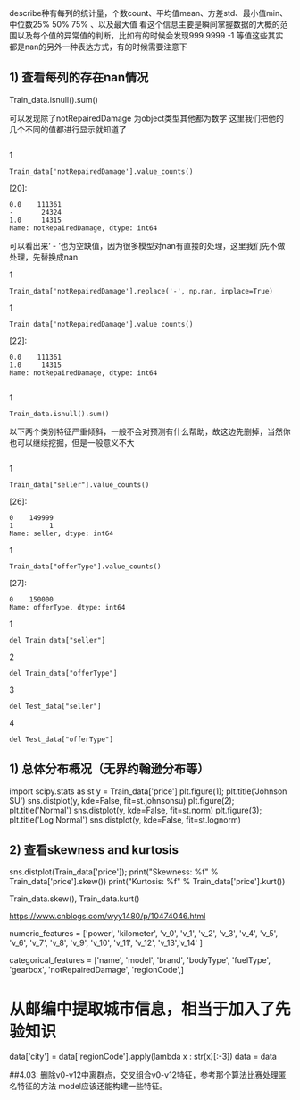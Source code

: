 describe种有每列的统计量，个数count、平均值mean、方差std、最小值min、中位数25% 50% 75% 、以及最大值 看这个信息主要是瞬间掌握数据的大概的范围以及每个值的异常值的判断，比如有的时候会发现999 9999 -1 等值这些其实都是nan的另外一种表达方式，有的时候需要注意下



## 1) 查看每列的存在nan情况
Train_data.isnull().sum()



可以发现除了notRepairedDamage 为object类型其他都为数字 这里我们把他的几个不同的值都进行显示就知道了







```

```







1

```
Train_data['notRepairedDamage'].value_counts()
```





[20]:

```
0.0    111361
-       24324
1.0     14315
Name: notRepairedDamage, dtype: int64
```





可以看出来‘ - ’也为空缺值，因为很多模型对nan有直接的处理，这里我们先不做处理，先替换成nan

















1

```
Train_data['notRepairedDamage'].replace('-', np.nan, inplace=True)
```























1

```
Train_data['notRepairedDamage'].value_counts()
```





[22]:

```
0.0    111361
1.0     14315
Name: notRepairedDamage, dtype: int64
```







```

```







1

```
Train_data.isnull().sum()
```





以下两个类别特征严重倾斜，一般不会对预测有什么帮助，故这边先删掉，当然你也可以继续挖掘，但是一般意义不大







```

```







1

```
Train_data["seller"].value_counts()
```





[26]:

```
0    149999
1         1
Name: seller, dtype: int64
```



















1

```
Train_data["offerType"].value_counts()
```





[27]:

```
0    150000
Name: offerType, dtype: int64
```

















1

```
del Train_data["seller"]
```

2

```
del Train_data["offerType"]
```

3

```
del Test_data["seller"]
```

4

```
del Test_data["offerType"]
```





## 1) 总体分布概况（无界约翰逊分布等）
import scipy.stats as st
y = Train_data['price']
plt.figure(1); plt.title('Johnson SU')
sns.distplot(y, kde=False, fit=st.johnsonsu)
plt.figure(2); plt.title('Normal')
sns.distplot(y, kde=False, fit=st.norm)
plt.figure(3); plt.title('Log Normal')
sns.distplot(y, kde=False, fit=st.lognorm)

## 2) 查看skewness and kurtosis
sns.distplot(Train_data['price']);
print("Skewness: %f" % Train_data['price'].skew())
print("Kurtosis: %f" % Train_data['price'].kurt())



Train_data.skew(), Train_data.kurt()



https://www.cnblogs.com/wyy1480/p/10474046.html



numeric_features = ['power', 'kilometer', 'v_0', 'v_1', 'v_2', 'v_3', 'v_4', 'v_5', 'v_6', 'v_7', 'v_8', 'v_9', 'v_10', 'v_11', 'v_12', 'v_13','v_14' ]

categorical_features = ['name', 'model', 'brand', 'bodyType', 'fuelType', 'gearbox', 'notRepairedDamage', 'regionCode',]

# 从邮编中提取城市信息，相当于加入了先验知识
data['city'] = data['regionCode'].apply(lambda x : str(x)[:-3])
data = data

##4.03:
 删除v0-v12中离群点，交叉组合v0-v12特征，参考那个算法比赛处理匿名特征的方法
model应该还能构建一些特征。
